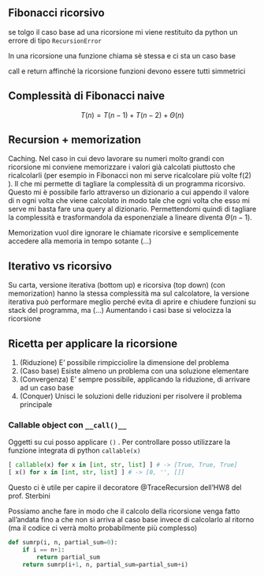## Fibonacci ricorsivo
se tolgo il caso base ad una ricorsione mi viene restituito da python un errore di tipo `RecursionError`

In una ricorsione una funzione chiama sè stessa e ci sta un caso base

call e return affinché la ricorsione funzioni devono essere tutti simmetrici

## Complessità di Fibonacci naive
$$
T(n) = T(n-1) + T(n-2) + \Theta(n)
$$

## Recursion + memorization
Caching. Nel caso in cui devo lavorare su numeri molto grandi con ricorsione mi conviene memorizzare i valori già calcolati piuttosto che ricalcolarli (per esempio in Fibonacci non mi serve ricalcolare più volte f(2) ). Il che mi permette di tagliare la complessità di un programma ricorsivo. Questo mi è possibile farlo attraverso un dizionario a cui appendo il valore di n ogni volta che viene calcolato in modo tale che ogni volta che esso mi serve mi basta fare una query al dizionario. Permettendomi quindi di tagliare la complessità e trasformandola da esponenziale a lineare diventa $\Theta(n-1)$.

Memorization vuol dire ignorare le chiamate ricorsive e semplicemente accedere alla memoria in tempo sotante (…)

## Iterativo vs ricorsivo
Su carta, versione iterativa (bottom up) e ricorsiva (top down) (con memorization) hanno la stessa complessità ma  sul calcolatore, la versione iterativa può performare meglio perché evita di aprire e chiudere funzioni su stack del programma, ma (…)
Aumentando i casi base si velocizza la ricorsione

## Ricetta per applicare la ricorsione
1. (Riduzione) E’ possibile rimpicciolire la dimensione del problema
2. (Caso base) Esiste almeno un problema con una soluzione elementare
3. (Convergenza) E’ sempre possibile, applicando la riduzione, di arrivare ad un caso base
4. (Conquer) Unisci le soluzioni delle riduzioni per risolvere il problema principale

### Callable object con `__call()__`
Oggetti su cui posso applicare `()` . Per controllare posso utilizzare la funzione integrata di python `callable(x)`

```python
[ callable(x) for x in [int, str, list] ] # -> [True, True, True]
[ x() for x in [int, str, list] ] # -> [0, '', []]
```

Questo ci è utile per capire il decoratore @TraceRecursion dell’HW8 del prof. Sterbini

Possiamo anche fare in modo che il calcolo della ricorsione venga fatto all’andata fino a che non si arriva al caso base invece di calcolarlo al ritorno (ma il codice ci verrà molto probabilmente più complesso)

```python
def sumrp(i, n, partial_sum=0):
	if i == n+1:
		return partial_sum
	return sumrp(i+1, n, partial_sum=partial_sum+i)
```
